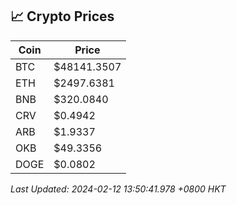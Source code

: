 ## 📈 Crypto Prices

| Coin | Price |
| ---- | ----- |
| BTC | $48141.3507 |
| ETH | $2497.6381 |
| BNB | $320.0840 |
| CRV | $0.4942 |
| ARB | $1.9337 |
| OKB | $49.3356 |
| DOGE | $0.0802 |

_Last Updated: 2024-02-12 13:50:41.978 +0800 HKT_